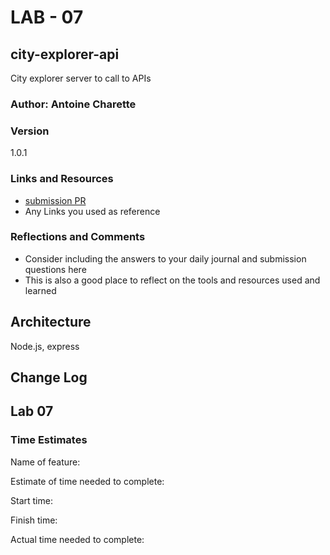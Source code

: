 # LAB - 07

## city-explorer-api

City explorer server to call to APIs

### Author: Antoine Charette

### Version

1.0.1

### Links and Resources

- [submission PR](http://xyz.com)
- Any Links you used as reference

### Reflections and Comments

- Consider including the answers to your daily journal and submission questions here
- This is also a good place to reflect on the tools and resources used and learned

## Architecture

Node.js, express

## Change Log

## Lab 07

### Time Estimates

Name of feature:

Estimate of time needed to complete:

Start time:

Finish time:

Actual time needed to complete:
